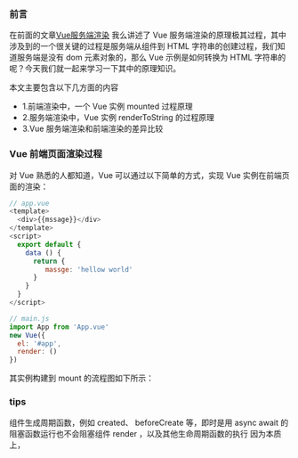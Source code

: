 ### 前言
在前面的文章[Vue服务端渲染](../Vue服务端渲染/README.md) 我么讲述了 Vue 服务端渲染的原理极其过程，其中涉及到的一个很关键的过程是服务端从组件到 HTML 字符串的创建过程，我们知道服务端是没有 dom 元素对象的，那么 Vue 示例是如何转换为 HTML 字符串的呢？今天我们就一起来学习一下其中的原理知识。

本文主要包含以下几方面的内容
- 1.前端渲染中，一个 Vue 实例 mounted 过程原理
- 2.服务端渲染中，Vue 实例 renderToString 的过程原理
- 3.Vue 服务端渲染和前端渲染的差异比较


### Vue 前端页面渲染过程
对 Vue 熟悉的人都知道，Vue 可以通过以下简单的方式，实现 Vue 实例在前端页面的渲染：
```javascript
// app.vue
<template>
  <div>{{mssage}}</div>
</template>
<script>
  export default {
    data () {
      return {
         massge: 'hellow world' 
      }
    }
  }
</script>

// main.js
import App from 'App.vue'
new Vue({
  el: '#app',
  render: () 
})
```

其实例构建到 mount 的流程图如下所示：










### tips
组件生成周期函数，例如 created、 beforeCreate 等，即时是用 async await 的阻塞函数运行也不会阻塞组件 render ，以及其他生命周期函数的执行
因为本质上，
